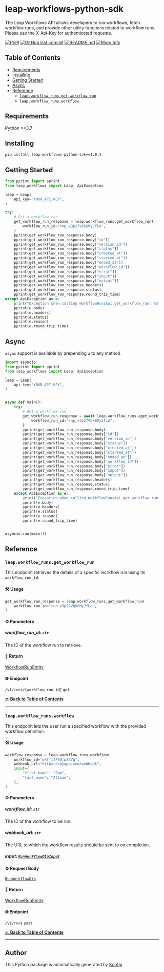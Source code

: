 # leap-workflows-python-sdk

The Leap Workflows API allows developers to run workflows, fetch workflow runs, and provide other utility functions related to workflow runs. Please use the X-Api-Key for authenticated requests.


[![PyPI](https://img.shields.io/badge/PyPI-v1.0.1-blue)](https://pypi.org/project/leap-workflows-python-sdk/1.0.1)
[![GitHub last commit](https://img.shields.io/github/last-commit/leap-ai/workflows-sdks.svg)](https://github.com/leap-ai/workflows-sdks/commits)
[![README.md](https://img.shields.io/badge/README-Click%20Here-green)](https://github.com/leap-ai/workflows-sdks/tree/main/sdks/python#readme)
[![More Info](https://img.shields.io/badge/More%20Info-Click%20Here-orange)](https://tryleap.ai/)

## Table of Contents

<!-- toc -->

- [Requirements](#requirements)
- [Installing](#installing)
- [Getting Started](#getting-started)
- [Async](#async)
- [Reference](#reference)
  * [`leap.workflow_runs.get_workflow_run`](#leapworkflow_runsget_workflow_run)
  * [`leap.workflow_runs.workflow`](#leapworkflow_runsworkflow)

<!-- tocstop -->

## Requirements

Python >=3.7

## Installing

```sh
pip install leap-workflows-python-sdk==1.0.1
```

## Getting Started

```python
from pprint import pprint
from leap_workflows import Leap, ApiException

leap = Leap(
    api_key="YOUR_API_KEY",
)

try:
    # Get a workflow run
    get_workflow_run_response = leap.workflow_runs.get_workflow_run(
        workflow_run_id="rnp_x3p27VQk6MyJfLe",
    )
    pprint(get_workflow_run_response.body)
    pprint(get_workflow_run_response.body["id"])
    pprint(get_workflow_run_response.body["version_id"])
    pprint(get_workflow_run_response.body["status"])
    pprint(get_workflow_run_response.body["created_at"])
    pprint(get_workflow_run_response.body["started_at"])
    pprint(get_workflow_run_response.body["ended_at"])
    pprint(get_workflow_run_response.body["workflow_id"])
    pprint(get_workflow_run_response.body["error"])
    pprint(get_workflow_run_response.body["input"])
    pprint(get_workflow_run_response.body["output"])
    pprint(get_workflow_run_response.headers)
    pprint(get_workflow_run_response.status)
    pprint(get_workflow_run_response.round_trip_time)
except ApiException as e:
    print("Exception when calling WorkflowRunsApi.get_workflow_run: %s\n" % e)
    pprint(e.body)
    pprint(e.headers)
    pprint(e.status)
    pprint(e.reason)
    pprint(e.round_trip_time)
```

## Async

`async` support is available by prepending `a` to any method.

```python
import asyncio
from pprint import pprint
from leap_workflows import Leap, ApiException

leap = Leap(
    api_key="YOUR_API_KEY",
)


async def main():
    try:
        # Get a workflow run
        get_workflow_run_response = await leap.workflow_runs.aget_workflow_run(
            workflow_run_id="rnp_x3p27VQk6MyJfLe",
        )
        pprint(get_workflow_run_response.body)
        pprint(get_workflow_run_response.body["id"])
        pprint(get_workflow_run_response.body["version_id"])
        pprint(get_workflow_run_response.body["status"])
        pprint(get_workflow_run_response.body["created_at"])
        pprint(get_workflow_run_response.body["started_at"])
        pprint(get_workflow_run_response.body["ended_at"])
        pprint(get_workflow_run_response.body["workflow_id"])
        pprint(get_workflow_run_response.body["error"])
        pprint(get_workflow_run_response.body["input"])
        pprint(get_workflow_run_response.body["output"])
        pprint(get_workflow_run_response.headers)
        pprint(get_workflow_run_response.status)
        pprint(get_workflow_run_response.round_trip_time)
    except ApiException as e:
        print("Exception when calling WorkflowRunsApi.get_workflow_run: %s\n" % e)
        pprint(e.body)
        pprint(e.headers)
        pprint(e.status)
        pprint(e.reason)
        pprint(e.round_trip_time)


asyncio.run(main())
```


## Reference
### `leap.workflow_runs.get_workflow_run`

This endpoint retrieves the details of a specific workflow run using its `workflow_run_id`.

#### 🛠️ Usage

```python
get_workflow_run_response = leap.workflow_runs.get_workflow_run(
    workflow_run_id="rnp_x3p27VQk6MyJfLe",
)
```

#### ⚙️ Parameters

##### workflow_run_id: `str`

The ID of the workflow run to retrieve.

#### 🔄 Return

[WorkflowRunEntity](./leap_workflows/type/workflow_run_entity.py)

#### 🌐 Endpoint

`/v1/runs/{workflow_run_id}` `get`

[🔙 **Back to Table of Contents**](#table-of-contents)

---

### `leap.workflow_runs.workflow`

This endpoint lets the user run a specified workflow with the provided workflow definition.

#### 🛠️ Usage

```python
workflow_response = leap.workflow_runs.workflow(
    workflow_id="wkf_i3F5UjpZ2Vg",
    webhook_url="https://myapp.com/webhook",
    input={
        "first_name": "Sam",
        "last_name": "Altman",
    },
)
```

#### ⚙️ Parameters

##### workflow_id: `str`

The ID of the workflow to be run.

##### webhook_url: `str`

The URL to which the workflow results should be sent to on completion.

##### input: [`RunWorkflowDtoInput`](./leap_workflows/type/run_workflow_dto_input.py)

#### ⚙️ Request Body

[`RunWorkflowDto`](./leap_workflows/type/run_workflow_dto.py)
#### 🔄 Return

[WorkflowRunEntity](./leap_workflows/type/workflow_run_entity.py)

#### 🌐 Endpoint

`/v1/runs` `post`

[🔙 **Back to Table of Contents**](#table-of-contents)

---


## Author
This Python package is automatically generated by [Konfig](https://konfigthis.com)
